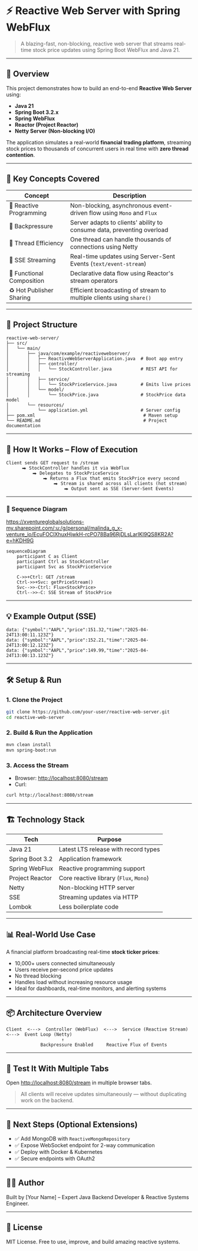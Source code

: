 # ⚡ Reactive Web Server with Spring WebFlux

> A blazing-fast, non-blocking, reactive web server that streams real-time stock price updates using Spring Boot WebFlux and Java 21.

---

## 📌 Overview

This project demonstrates how to build an end-to-end **Reactive Web Server** using:

- **Java 21**
- **Spring Boot 3.2.x**
- **Spring WebFlux**
- **Reactor (Project Reactor)**
- **Netty Server (Non-blocking I/O)**

The application simulates a real-world **financial trading platform**, streaming stock prices to thousands of concurrent users in real time with **zero thread contention**.

---

## 🧠 Key Concepts Covered

| Concept                 | Description                                                                 |
|-------------------------|-----------------------------------------------------------------------------|
| 🔁 Reactive Programming | Non-blocking, asynchronous event-driven flow using `Mono` and `Flux`         |
| 🔗 Backpressure         | Server adapts to clients' ability to consume data, preventing overload       |
| 🧵 Thread Efficiency    | One thread can handle thousands of connections using Netty                   |
| 🧪 SSE Streaming        | Real-time updates using Server-Sent Events (`text/event-stream`)             |
| 📐 Functional Composition | Declarative data flow using Reactor's stream operators                     |
| ♻️ Hot Publisher Sharing | Efficient broadcasting of stream to multiple clients using `share()`       |

---

## 📁 Project Structure

```text
reactive-web-server/
├── src/
│   └── main/
│       ├── java/com/example/reactivewebserver/
│       │   ├── ReactiveWebServerApplication.java  # Boot app entry
│       │   ├── controller/
│       │   │   └── StockController.java           # REST API for streaming
│       │   ├── service/
│       │   │   └── StockPriceService.java         # Emits live prices
│       │   └── model/
│       │       └── StockPrice.java                # StockPrice data model
│       └── resources/
│           └── application.yml                    # Server config
├── pom.xml                                         # Maven setup
└── README.md                                       # Project documentation
```

---

## 🚀 How It Works – Flow of Execution

```text
Client sends GET request to /stream
      ⮕ StockController handles it via WebFlux
          ⮕ Delegates to StockPriceService
              ⮕ Returns a Flux that emits StockPrice every second
                  ⮕ Stream is shared across all clients (hot stream)
                      ⮕ Output sent as SSE (Server-Sent Events)
```

---

### 🧬 Sequence Diagram
https://xventureglobalsolutions-my.sharepoint.com/:u:/g/personal/malinda_g_x-venture_io/EcuFOClXhuxHjwkH-rcPO78Ba96RjDLsLarIKl9QS8KR2A?e=hKDH9G
```mermaid
sequenceDiagram
    participant C as Client
    participant Ctrl as StockController
    participant Svc as StockPriceService

    C->>+Ctrl: GET /stream
    Ctrl->>+Svc: getPriceStream()
    Svc-->>-Ctrl: Flux<StockPrice>
    Ctrl-->>-C: SSE Stream of StockPrice
```

---

## 💡 Example Output (SSE)

```text
data: {"symbol":"AAPL","price":151.32,"time":"2025-04-24T13:00:11.123Z"}
data: {"symbol":"AAPL","price":152.21,"time":"2025-04-24T13:00:12.123Z"}
data: {"symbol":"AAPL","price":149.99,"time":"2025-04-24T13:00:13.123Z"}
```

---

## 🛠️ Setup & Run

### 1. Clone the Project

```bash
git clone https://github.com/your-user/reactive-web-server.git
cd reactive-web-server
```

### 2. Build & Run the Application

```bash
mvn clean install
mvn spring-boot:run
```

### 3. Access the Stream

- Browser: [http://localhost:8080/stream](http://localhost:8080/stream)
- Curl:

```bash
curl http://localhost:8080/stream
```

---

## 🏗️ Technology Stack

| Tech              | Purpose                             |
|------------------|-------------------------------------|
| Java 21          | Latest LTS release with record types |
| Spring Boot 3.2  | Application framework                |
| Spring WebFlux   | Reactive programming support         |
| Project Reactor  | Core reactive library (`Flux`, `Mono`) |
| Netty            | Non-blocking HTTP server             |
| SSE              | Streaming updates via HTTP           |
| Lombok           | Less boilerplate code                |

---

## 📊 Real-World Use Case

A financial platform broadcasting real-time **stock ticker prices**:
- 10,000+ users connected simultaneously
- Users receive per-second price updates
- No thread blocking
- Handles load without increasing resource usage
- Ideal for dashboards, real-time monitors, and alerting systems

---

## 📦 Architecture Overview

```text
Client  <--->  Controller (WebFlux)  <--->  Service (Reactive Stream)  <--->  Event Loop (Netty)
                     ↑                        ↑
             Backpressure Enabled     Reactive Flux of Events
```

---

## 🧪 Test It With Multiple Tabs

Open [http://localhost:8080/stream](http://localhost:8080/stream) in multiple browser tabs.

> All clients will receive updates simultaneously — without duplicating work on the backend.

---

## 📌 Next Steps (Optional Extensions)

- ✅ Add MongoDB with `ReactiveMongoRepository`
- ✅ Expose WebSocket endpoint for 2-way communication
- ✅ Deploy with Docker & Kubernetes
- ✅ Secure endpoints with OAuth2

---

## 👨‍💻 Author

Built by [Your Name] – Expert Java Backend Developer & Reactive Systems Engineer.

---

## 🧾 License

MIT License. Free to use, improve, and build amazing reactive systems.